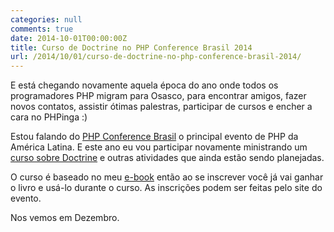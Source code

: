 ```yaml
---
categories: null
comments: true
date: 2014-10-01T00:00:00Z
title: Curso de Doctrine no PHP Conference Brasil 2014
url: /2014/10/01/curso-de-doctrine-no-php-conference-brasil-2014/
---
```


E está chegando novamente aquela época do ano onde todos os programadores PHP migram para Osasco, para encontrar amigos, fazer novos contatos, assistir ótimas palestras, participar de cursos e encher a cara no PHPinga :)

Estou falando do [PHP Conference Brasil](http://www.phpconference.com.br/) o principal evento de PHP da América Latina. E este ano eu vou participar novamente ministrando um [curso sobre Doctrine](http://www.phpconference.com.br/handson/doctrine) e outras atividades que ainda estão sendo planejadas. 

O curso é baseado no meu [e-book](https://leanpub.com/doctrine-na-pratica) então ao se inscrever você já vai ganhar o livro e usá-lo durante o curso. As inscrições podem ser feitas pelo site do evento. 

Nos vemos em Dezembro.
